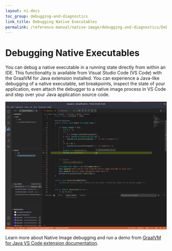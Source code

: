 ```yaml
---
layout: ni-docs
toc_group: debugging-and-diagnostics
link_title: Debugging Native Executables
permalink: /reference-manual/native-image/debugging-and-diagnostics/Debugging/
---
```


# Debugging Native Executables

You can debug a native executable in a running state directly from within an IDE. 
This functionality is available from Visual Studio Code (VS Code) with the GraalVM for Java extension installed.
You can experience a Java-like debugging of a native executable, set breakpoints, inspect the state of your application, even attach the debugger to a native image process in VS Code and step over your Java application source code.

![Native Image Debugging in VS Code](guides/img/debugging_ni_vscode.png)

Learn more about Native Image debugging and run a demo from [GraalVM for Java VS Code extension documentation](../../tools/vscode/graalvm/native-image-debugging.md).
